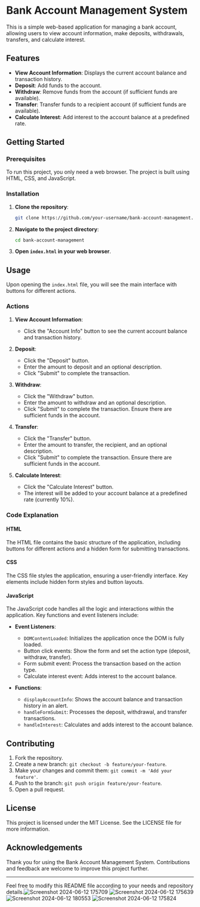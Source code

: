 # Bank Account Management System

This is a simple web-based application for managing a bank account, allowing users to view account information, make deposits, withdrawals, transfers, and calculate interest.

## Features

- **View Account Information**: Displays the current account balance and transaction history.
- **Deposit**: Add funds to the account.
- **Withdraw**: Remove funds from the account (if sufficient funds are available).
- **Transfer**: Transfer funds to a recipient account (if sufficient funds are available).
- **Calculate Interest**: Add interest to the account balance at a predefined rate.

## Getting Started

### Prerequisites

To run this project, you only need a web browser. The project is built using HTML, CSS, and JavaScript.

### Installation

1. **Clone the repository**:
   ```bash
   git clone https://github.com/your-username/bank-account-management.git
   ```

2. **Navigate to the project directory**:
   ```bash
   cd bank-account-management
   ```

3. **Open `index.html` in your web browser**.

## Usage

Upon opening the `index.html` file, you will see the main interface with buttons for different actions. 

### Actions

1. **View Account Information**:
   - Click the "Account Info" button to see the current account balance and transaction history.

2. **Deposit**:
   - Click the "Deposit" button.
   - Enter the amount to deposit and an optional description.
   - Click "Submit" to complete the transaction.

3. **Withdraw**:
   - Click the "Withdraw" button.
   - Enter the amount to withdraw and an optional description.
   - Click "Submit" to complete the transaction. Ensure there are sufficient funds in the account.

4. **Transfer**:
   - Click the "Transfer" button.
   - Enter the amount to transfer, the recipient, and an optional description.
   - Click "Submit" to complete the transaction. Ensure there are sufficient funds in the account.

5. **Calculate Interest**:
   - Click the "Calculate Interest" button.
   - The interest will be added to your account balance at a predefined rate (currently 10%).

### Code Explanation

#### HTML

The HTML file contains the basic structure of the application, including buttons for different actions and a hidden form for submitting transactions.

#### CSS

The CSS file styles the application, ensuring a user-friendly interface. Key elements include hidden form styles and button layouts.

#### JavaScript

The JavaScript code handles all the logic and interactions within the application. Key functions and event listeners include:

- **Event Listeners**:
  - `DOMContentLoaded`: Initializes the application once the DOM is fully loaded.
  - Button click events: Show the form and set the action type (deposit, withdraw, transfer).
  - Form submit event: Process the transaction based on the action type.
  - Calculate interest event: Adds interest to the account balance.

- **Functions**:
  - `displayAccountInfo`: Shows the account balance and transaction history in an alert.
  - `handleFormSubmit`: Processes the deposit, withdrawal, and transfer transactions.
  - `handleInterest`: Calculates and adds interest to the account balance.


## Contributing

1. Fork the repository.
2. Create a new branch: `git checkout -b feature/your-feature`.
3. Make your changes and commit them: `git commit -m 'Add your feature'`.
4. Push to the branch: `git push origin feature/your-feature`.
5. Open a pull request.

## License

This project is licensed under the MIT License. See the LICENSE file for more information.

## Acknowledgements

Thank you for using the Bank Account Management System. Contributions and feedback are welcome to improve this project further.

---

Feel free to modify this README file according to your needs and repository details.![Screenshot 2024-06-12 175709](https://github.com/Shubhr457/Bank-Application/assets/136572711/f11eecf5-d725-4c3c-acde-d6324ce00d8d)
![Screenshot 2024-06-12 175639](https://github.com/Shubhr457/Bank-Application/assets/136572711/43f4156e-b324-4a36-8671-b9d19f731005)
![Screenshot 2024-06-12 180553](https://github.com/Shubhr457/Bank-Application/assets/136572711/0fcf35c4-51c7-43b0-921d-ed50bec1fab2)
![Screenshot 2024-06-12 175824](https://github.com/Shubhr457/Bank-Application/assets/136572711/8a5416f0-3af7-4eb9-beae-d8dc09321676)
